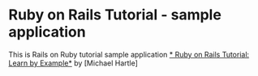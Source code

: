 # Ruby on Rails Tutorial - sample application

This is Rails on Ruby tutorial sample application [* Ruby on Rails Tutorial: Learn by Example*](http://railstutorial.org) by [Michael Hartle] 
